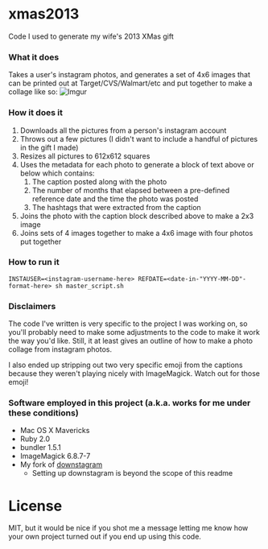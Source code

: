 xmas2013
========

Code I used to generate my wife's 2013 XMas gift


### What it does
Takes a user's instagram photos, and generates a set of 4x6 images that can be printed out at Target/CVS/Walmart/etc and put together to make a collage like so: ![Imgur](http://i.imgur.com/0pLaIK1.jpg)


### How it does it
1. Downloads all the pictures from a person's instagram account
2. Throws out a few pictures (I didn't want to include a handful of pictures in the gift I made)
3. Resizes all pictures to 612x612 squares
4. Uses the metadata for each photo to generate a block of text above or below which contains:
    1. The caption posted along with the photo
    2. The number of months that elapsed between a pre-defined reference date and the time the photo was posted
    3. The hashtags that were extracted from the caption
5. Joins the photo with the caption block described above to make a 2x3 image
6. Joins sets of 4 images together to make a 4x6 image with four photos put together


### How to run it
```
INSTAUSER=<instagram-username-here> REFDATE=<date-in-"YYYY-MM-DD"-format-here> sh master_script.sh
```


### Disclaimers
The code I've written is very specific to the project I was working on, so you'll probably need to make some adjustments to the code to make it work the way you'd like.  Still, it at least gives an outline of how to make a photo collage from instagram photos.

I also ended up stripping out two very specific emoji from the captions because they weren't playing nicely with ImageMagick.  Watch out for those emoji!


### Software employed in this project (a.k.a. works for me under these conditions)
- Mac OS X Mavericks
- Ruby 2.0
- bundler 1.5.1
- ImageMagick 6.8.7-7
- My fork of [downstagram](https://github.com/aguynamedryan/downstagram)
    - Setting up downstagram is beyond the scope of this readme


# License
MIT, but it would be nice if you shot me a message letting me know how your own project turned out if you end up using this code.
